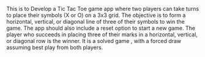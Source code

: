 This is to Develop a Tic Tac Toe game app where two players can take turns to place their symbols (X or O) on a 3x3 grid. 
The objective is to form a horizontal, vertical, or diagonal line of three of their symbols to win the game. 
The app should also include a reset option to start a new game.
The player who succeeds in placing three of their marks in a horizontal, vertical, or diagonal row is the winner. 
It is a solved game , with a forced draw assuming best play from both players.
